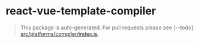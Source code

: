 # react-vue-template-compiler

> This package is auto-generated. For pull requests please see [--todo] [src/platforms/compiler/index.js]().
